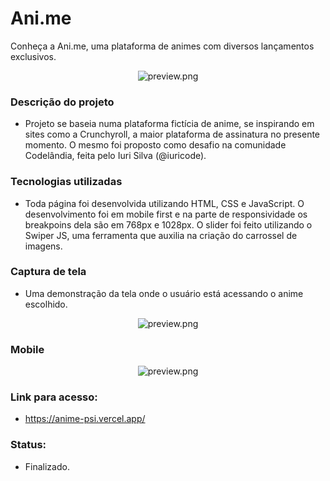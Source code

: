 # Ani.me

Conheça a Ani.me, uma plataforma de animes com diversos lançamentos exclusivos.

<p align="center">
      <img src="https://cdn.discordapp.com/attachments/694618905838092319/1020406166720876586/unknown.png" alt="preview.png"/>
 </p>
 
 ### Descrição do projeto
 - Projeto se baseia numa plataforma fictícia de anime, se inspirando em sites como a Crunchyroll, a maior plataforma de assinatura no presente momento. O mesmo foi proposto como desafio na comunidade Codelândia, feita pelo Iuri Silva (@iuricode).
 
 ### Tecnologias utilizadas
  - Toda página foi desenvolvida utilizando HTML, CSS e JavaScript. O desenvolvimento foi em mobile first e na parte de responsividade os breakpoins dela são em 768px e 1028px.
  O slider foi feito utilizando o Swiper JS, uma ferramenta que auxilia na criação do carrossel de imagens.
  
  ### Captura de tela
  
  - Uma demonstração da tela onde o usuário está acessando o anime escolhido.
  <p align="center">
      <img src="https://cdn.discordapp.com/attachments/694618905838092319/1020414188142723092/Capturar.JPG" alt="preview.png"/>
 </p>

### Mobile
  <p align="center">
      <img src="https://cdn.discordapp.com/attachments/694618905838092319/1020511084630786078/mobile23.jpg" alt="preview.png"/>
 </p>
 
 ### Link para acesso:
 - https://anime-psi.vercel.app/
 
 ### Status:
 - Finalizado.
